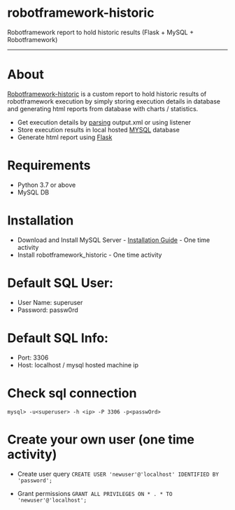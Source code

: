 # robotframework-historic
Robotframework report to hold historic results (Flask + MySQL + Robotframework)

---

# About

[Robotframework-historic]() is a custom report to hold historic results of robotframework execution by simply storing execution details in database and generating html reports from database with charts / statistics.

- Get execution details by [parsing]() output.xml or using listener
- Store execution results in local hosted [MYSQL]() database
- Generate html report using [Flask]()

# Requirements

 - Python 3.7 or above
 - MySQL DB

# Installation

 - Download and Install MySQL Server - [Installation Guide](https://www.softwaretestingclass.com/guide-to-install-mysql-database-and-workbench/) - One time activity
- Install robotframework_historic - One time activity

# Default SQL User:
 - User Name: superuser
 - Password: passw0rd

# Default SQL Info:

 - Port: 3306
 - Host: localhost / mysql hosted machine ip

# Check sql connection
  `mysql> -u<superuser> -h <ip> -P 3306 -p<passwOrd>`

# Create your own user (one time activity)

 - Create user query
   `CREATE USER 'newuser'@'localhost' IDENTIFIED BY 'password';`

 - Grant permissions
   `GRANT ALL PRIVILEGES ON * . * TO 'newuser'@'localhost';`